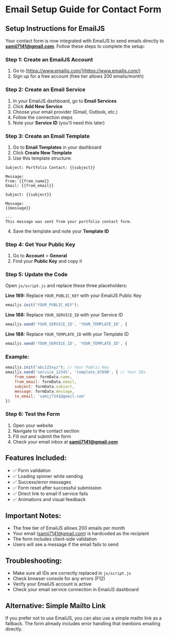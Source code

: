 # Email Setup Guide for Contact Form

## Setup Instructions for EmailJS

Your contact form is now integrated with EmailJS to send emails directly to **samij7141@gmail.com**. Follow these steps to complete the setup:

### Step 1: Create an EmailJS Account
1. Go to [https://www.emailjs.com/](https://www.emailjs.com/)
2. Sign up for a free account (free tier allows 200 emails/month)

### Step 2: Create an Email Service
1. In your EmailJS dashboard, go to **Email Services**
2. Click **Add New Service**
3. Choose your email provider (Gmail, Outlook, etc.)
4. Follow the connection steps
5. Note your **Service ID** (you'll need this later)

### Step 3: Create an Email Template
1. Go to **Email Templates** in your dashboard
2. Click **Create New Template**
3. Use this template structure:

```
Subject: Portfolio Contact: {{subject}}

Message:
From: {{from_name}}
Email: {{from_email}}

Subject: {{subject}}

Message:
{{message}}

---
This message was sent from your portfolio contact form.
```

4. Save the template and note your **Template ID**

### Step 4: Get Your Public Key
1. Go to **Account** > **General**
2. Find your **Public Key** and copy it

### Step 5: Update the Code
Open `js/script.js` and replace these three placeholders:

**Line 169:** Replace `YOUR_PUBLIC_KEY` with your EmailJS Public Key
```javascript
emailjs.init("YOUR_PUBLIC_KEY");
```

**Line 188:** Replace `YOUR_SERVICE_ID` with your Service ID
```javascript
emailjs.send('YOUR_SERVICE_ID', 'YOUR_TEMPLATE_ID', {
```

**Line 188:** Replace `YOUR_TEMPLATE_ID` with your Template ID
```javascript
emailjs.send('YOUR_SERVICE_ID', 'YOUR_TEMPLATE_ID', {
```

### Example:
```javascript
emailjs.init("abc123xyz"); // Your Public Key
emailjs.send('service_12345', 'template_67890', { // Your IDs
    from_name: formData.name,
    from_email: formData.email,
    subject: formData.subject,
    message: formData.message,
    to_email: 'samij7141@gmail.com'
})
```

### Step 6: Test the Form
1. Open your website
2. Navigate to the contact section
3. Fill out and submit the form
4. Check your email inbox at **samij7141@gmail.com**

## Features Included:
- ✅ Form validation
- ✅ Loading spinner while sending
- ✅ Success/error messages
- ✅ Form reset after successful submission
- ✅ Direct link to email if service fails
- ✅ Animations and visual feedback

## Important Notes:
- The free tier of EmailJS allows 200 emails per month
- Your email (samij7141@gmail.com) is hardcoded as the recipient
- The form includes client-side validation
- Users will see a message if the email fails to send

## Troubleshooting:
- Make sure all IDs are correctly replaced in `js/script.js`
- Check browser console for any errors (F12)
- Verify your EmailJS account is active
- Check your email service connection in EmailJS dashboard

## Alternative: Simple Mailto Link
If you prefer not to use EmailJS, you can also use a simple mailto link as a fallback. The form already includes error handling that mentions emailing directly.
